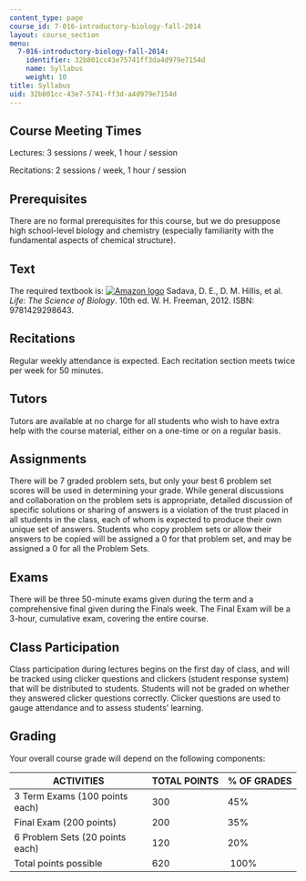 ```yaml
---
content_type: page
course_id: 7-016-introductory-biology-fall-2014
layout: course_section
menu:
  7-016-introductory-biology-fall-2014:
    identifier: 32b801cc43e75741ff3da4d979e7154d
    name: Syllabus
    weight: 10
title: Syllabus
uid: 32b801cc-43e7-5741-ff3d-a4d979e7154d
---
```


Course Meeting Times
--------------------

Lectures: 3 sessions / week, 1 hour / session

Recitations: 2 sessions / week, 1 hour / session

Prerequisites
-------------

There are no formal prerequisites for this course, but we do presuppose high school-level biology and chemistry (especially familiarity with the fundamental aspects of chemical structure).

Text
----

The required textbook is: [![Amazon logo](/images/a_logo_17.gif)](http://www.amazon.com/exec/obidos/ASIN/1429298642/ref=nosim/mitopencourse-20) Sadava, D. E., D. M. Hillis, et al. _Life: The Science of Biology_. 10th ed. W. H. Freeman, 2012. ISBN: 9781429298643.

Recitations
-----------

Regular weekly attendance is expected. Each recitation section meets twice per week for 50 minutes.

Tutors
------

Tutors are available at no charge for all students who wish to have extra help with the course material, either on a one-time or on a regular basis.

Assignments
-----------

There will be 7 graded problem sets, but only your best 6 problem set scores will be used in determining your grade. While general discussions and collaboration on the problem sets is appropriate, detailed discussion of specific solutions or sharing of answers is a violation of the trust placed in all students in the class, each of whom is expected to produce their own unique set of answers. Students who copy problem sets or allow their answers to be copied will be assigned a 0 for that problem set, and may be assigned a 0 for all the Problem Sets.

Exams
-----

There will be three 50-minute exams given during the term and a comprehensive final given during the Finals week. The Final Exam will be a 3-hour, cumulative exam, covering the entire course.

Class Participation
-------------------

Class participation during lectures begins on the first day of class, and will be tracked using clicker questions and clickers (student response system) that will be distributed to students. Students will not be graded on whether they answered clicker questions correctly. Clicker questions are used to gauge attendance and to assess students’ learning.

Grading
-------

Your overall course grade will depend on the following components:

| ACTIVITIES | TOTAL POINTS | % OF GRADES |
| --- | --- | --- |
| 3 Term Exams (100 points each) | 300 | 45% |
| Final Exam (200 points) | 200 | 35% |
| 6 Problem Sets (20 points each) | 120 | 20% |
| Total points possible | 620 |  100%
